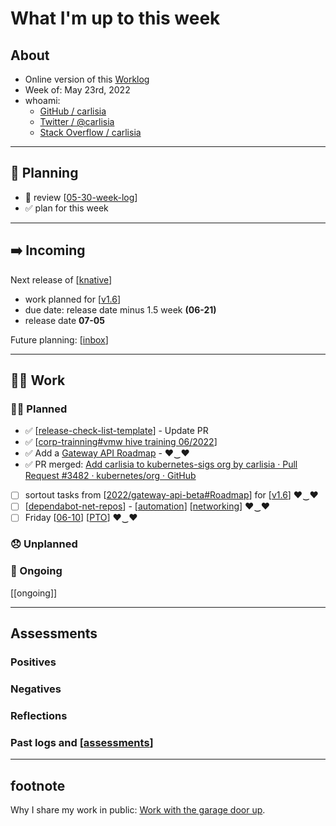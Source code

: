 # What I'm up to this week

## About
- Online version of this [Worklog](https://carlisia.github.io/carlisia/)
- Week of: May 23rd, 2022
- whoami:
  - [GitHub / carlisia](https://github.com/carlisia)
  - [Twitter / @carlisia](https://twitter.com/carlisia)
  - [Stack Overflow / carlisia](https://stackoverflow.com/users/3389881/carlisia)

---
## 📝 Planning
- 🚫 review [[05-30-week-log]]
- ✅ plan for this week

---
## ➡️ Incoming
Next release of [[knative]]
- work planned for [[v1.6]]
- due date: release date minus 1.5 week **(06-21)**
- release date **07-05**

Future planning: [[inbox]]

---
## 🏋️‍♀️ Work

### 🙋‍♀️ Planned
- ✅ [[release-check-list-template]] - Update PR
- ✅ [[corp-trainning#vmw hive training 06/2022]]
- ✅ Add a [Gateway API Roadmap](https://github.com/orgs/knative-sandbox/projects/10/views/1) - ♥‿♥
- ✅ PR merged: [Add carlisia to kubernetes-sigs org by carlisia · Pull Request #3482 · kubernetes/org · GitHub](https://github.com/kubernetes/org/pull/3482)
- [ ] sortout tasks from [[2022/gateway-api-beta#Roadmap]] for [[v1.6]] ♥‿♥
- [ ] [[dependabot-net-repos]] - [[automation]] [[networking]] ♥‿♥
- [ ] Friday [[06-10]] [[PTO]] ♥‿♥
### 😞 Unplanned

### 🔁 Ongoing
[[ongoing]]

---

## Assessments
### Positives
### Negatives
### Reflections
### Past logs and [[assessments]]
---
## footnote
Why I share my work in public: [Work with the garage door up](https://notes.andymatuschak.org/z21cgR9K3UcQ5a7yPsj2RUim3oM2TzdBByZu).

[//begin]: # "Autogenerated link references for markdown compatibility"
[05-30-week-log]: 2022/05-may/05-30-week-log.md "log week of May 30th"
[knative]: learning/knative.md "knative"
[v1.6]: contributions/v1.6.md "v1.6"
[inbox]: contributions/inbox.md "inbox"
[release-check-list-template]: scrapbook/2022/release-check-list-template.md "release-check-list-template.md"
[corp-trainning#vmw hive training 06/2022]: scrapbook/2022/corp-trainning.md "corp-trainning.md"
[2022/gateway-api-beta#Roadmap]: scrapbook/2022/gateway-api-beta.md "gateway-api beta"
[dependabot-net-repos]: scrapbook/2022/dependabot-net-repos.md "dependabot-net-repos.md"
[automation]: oss/automation.md "automation"
[networking]: knative/networking.md "networking"
[06-10]: 06-10.md "06-10"
[PTO]: out-of-office/PTO.md "PTO"
[support]: knative/support.md "support"
[pr-reviews]: contributions/pr-reviews.md "pr reviews"
[assessments]: 2022/assessments.md "assessments"
[//end]: # "Autogenerated link references"